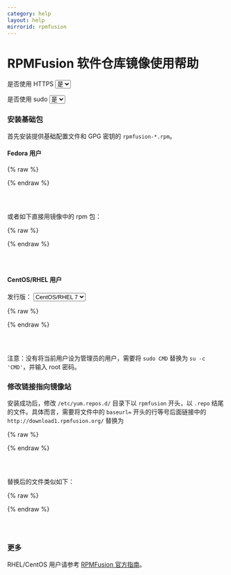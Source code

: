 ```yaml
---
category: help
layout: help
mirrorid: rpmfusion
---
```


<!-- 本 markdown 从 mirrorz-org/mirrorz-help 自动生成，如需修改，请修改 mirrorz-org/mirrorz-help 的对应部分 -->

# RPMFusion 软件仓库镜像使用帮助

<form class="form-inline">
<div class="form-group">
	<label>是否使用 HTTPS</label>
	<select id="http-select" class="form-control content-select" data-target="#content-0,#content-1,#content-2,#content-3,#content-4">
	  <option data-http_protocol="https://" selected>是</option>
	  <option data-http_protocol="http://">否</option>
	</select>
</div>
</form>


<form class="form-inline">
<div class="form-group">
	<label>是否使用 sudo</label>
	<select id="sudo-select" class="form-control content-select" data-target="#content-0,#content-1,#content-2,#content-3,#content-4">
	  <option data-sudo="sudo " data-sudoE="sudo -E " selected>是</option>
	  <option data-sudo="" data-sudoE="">否</option>
	</select>
</div>
</form>



### 安装基础包

首先安装提供基础配置文件和 GPG 密钥的 `rpmfusion-*.rpm`。

#### Fedora 用户



{% raw %}
<script id="template-0" type="x-tmpl-markup">
{{sudo}}yum install --nogpgcheck http://download1.rpmfusion.org/free/fedora/rpmfusion-free-release-$(rpm -E %fedora).noarch.rpm http://download1.rpmfusion.org/nonfree/fedora/rpmfusion-nonfree-release-$(rpm -E %fedora).noarch.rpm
</script>
{% endraw %}

<p></p>

<pre>
<code id="content-0" class="language-shell" data-template="#template-0" data-select="#http-select,#sudo-select">
</code>
</pre>


或者如下直接用镜像中的 rpm 包：



{% raw %}
<script id="template-1" type="x-tmpl-markup">
{{sudo}}yum install --nogpgcheck {{http_protocol}}{{mirror}}/free/fedora/rpmfusion-free-release-$(rpm -E %fedora).noarch.rpm {{http_protocol}}{{mirror}}/nonfree/fedora/rpmfusion-nonfree-release-$(rpm -E %fedora).noarch.rpm
</script>
{% endraw %}

<p></p>

<pre>
<code id="content-1" class="language-plaintext" data-template="#template-1" data-select="#http-select,#sudo-select">
</code>
</pre>


#### CentOS/RHEL 用户



<form class="form-inline">
<div class="form-group">
  <label>发行版：</label>
    <select id="select-2-0" class="form-control content-select" data-target="#content-2">
      <option data-version="7" selected>CentOS/RHEL 7</option>
      <option data-version="6">CentOS/RHEL 6</option>
      <option data-version="8">CentOS/RHEL 8</option>
      <option data-version="9">CentOS/RHEL 9</option>
    </select>
</div>
</form>

{% raw %}
<script id="template-2" type="x-tmpl-markup">
{{sudo}}yum localinstall --nogpgcheck {{http_protocol}}{{mirror}}/free/el/rpmfusion-free-release-{{version}}.noarch.rpm {{http_protocol}}{{mirror}}/nonfree/el/rpmfusion-nonfree-release-{{version}}.noarch.rpm
</script>
{% endraw %}

<p></p>

<pre>
<code id="content-2" class="language-plaintext" data-template="#template-2" data-select="#http-select,#sudo-select,#select-2-0">
</code>
</pre>


注意：没有将当前用户设为管理员的用户，需要将 `sudo CMD` 替换为 `su -c 'CMD'`，并输入 root 密码。

### 修改链接指向镜像站

安装成功后，修改 `/etc/yum.repos.d/` 目录下以 `rpmfusion` 开头，以 `.repo` 结尾的文件。具体而言，需要将文件中的 `baseurl=` 开头的行等号后面链接中的 `http://download1.rpmfusion.org/` 替换为



{% raw %}
<script id="template-3" type="x-tmpl-markup">
{{http_protocol}}{{mirror}}/
</script>
{% endraw %}

<p></p>

<pre>
<code id="content-3" class="language-plaintext" data-template="#template-3" data-select="#http-select,#sudo-select">
</code>
</pre>


替换后的文件类似如下：



{% raw %}
<script id="template-4" type="x-tmpl-markup">
[rpmfusion-free]
name=RPM Fusion for Fedora $releasever - Free
baseurl={{http_protocol}}{{mirror}}/free/fedora/releases/$releasever/Everything/$basearch/os/
mirrorlist=http://mirrors.rpmfusion.org/mirrorlist?repo=free-fedora-$releasever&arch=$basearch
enabled=1
metadata_expire=7d
gpgcheck=1
gpgkey=file:///etc/pki/rpm-gpg/RPM-GPG-KEY-rpmfusion-free-fedora-$releasever-$basearch

[rpmfusion-free-debuginfo]
name=RPM Fusion for Fedora $releasever - Free - Debug
mirrorlist=http://mirrors.rpmfusion.org/mirrorlist?repo=free-fedora-debug-$releasever&arch=$basearch
enabled=0
metadata_expire=7d
gpgcheck=1
gpgkey=file:///etc/pki/rpm-gpg/RPM-GPG-KEY-rpmfusion-free-fedora-$releasever-$basearch

[rpmfusion-free-source]
name=RPM Fusion for Fedora $releasever - Free - Source
baseurl={{http_protocol}}{{mirror}}/free/fedora/releases/$releasever/Everything/source/SRPMS/
mirrorlist=http://mirrors.rpmfusion.org/mirrorlist?repo=free-fedora-source-$releasever&arch=$basearch
enabled=0
metadata_expire=7d
gpgcheck=1
gpgkey=file:///etc/pki/rpm-gpg/RPM-GPG-KEY-rpmfusion-free-fedora-$releasever-$basearch
</script>
{% endraw %}

<p></p>

<pre>
<code id="content-4" class="language-ini" data-template="#template-4" data-select="#http-select,#sudo-select">
</code>
</pre>


### 更多

RHEL/CentOS 用户请参考 [RPMFusion 官方指南](http://rpmfusion.org/Configuration)。

